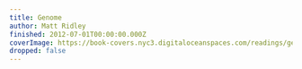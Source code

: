 ```yaml
---
title: Genome
author: Matt Ridley
finished: 2012-07-01T00:00:00.000Z
coverImage: https://book-covers.nyc3.digitaloceanspaces.com/readings/genome-01.jpg
dropped: false
---
```


